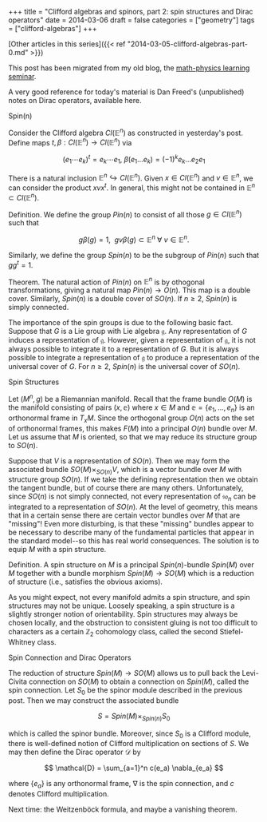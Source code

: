 +++
title = "Clifford algebras and spinors, part 2: spin structures and Dirac operators"
date = 2014-03-06
draft = false
categories = ["geometry"]
tags = ["clifford-algebras"]
+++

[Other articles in this series]({{< ref "2014-03-05-clifford-algebras-part-0.md" >}})

This post has been migrated from my old blog, the [math-physics learning seminar](https://mathphysseminar.blogspot.com/).



A very good reference for today's material is Dan Freed's (unpublished) notes on Dirac operators, available here.


Spin(n)

Consider the Clifford algebra $Cl(\mathbb E^n)$ as constructed in yesterday's post. Define maps $t, \beta: Cl(\mathbb E^n) \to Cl(\mathbb E^n)$ via

$$ (e_1 \cdots e_k)^t = e_k \cdots e_1, \ \beta(e_1 \dots e_k) = (-1)^k e_k \dots e_2 e_1 $$

 There is a natural inclusion $\mathbb E^n \hookrightarrow Cl(\mathbb E^n)$. Given $x \in Cl(\mathbb E^n)$ and $v \in \mathbb E^n$, we can consider the product $x v x^t$. In general, this might not be contained in $\mathbb E^n \subset Cl(\mathbb E^n)$.


Definition. We define the group $Pin(n)$ to consist of all those $g \in Cl(\mathbb E^n)$ such that

$$ g \beta(g) = 1, \ \ g v \beta(g) \subset \mathbb E^n \ \forall\ v \in \mathbb E^n. $$

Similarly, we define the group $Spin(n)$ to be the subgroup of $Pin(n)$ such that $gg^t = 1$.


Theorem. The natural action of $Pin(n)$ on $\mathbb E^n$ is by othogonal transformations, giving a natural map $Pin(n) \to O(n)$. This map is a double cover. Similarly, $Spin(n)$ is a double cover of $SO(n)$. If $n \geq 2$, $Spin(n)$ is simply connected.


The importance of the spin groups is due to the following basic fact. Suppose that $G$ is a Lie group with Lie algebra $\mathfrak{g}$. Any representation of $G$ induces a representation of $\mathfrak{g}$. However,  given a representation of $\mathfrak{g}$, it is not always possible to integrate it to a representation of $G$. But it is always possible to integrate a representation of $\mathfrak{g}$ to produce a representation of the universal cover of $G$. For $n \geq 2$, $Spin(n)$ is the universal cover of $SO(n)$.


Spin Structures

Let $(M^n, g)$ be a Riemannian manifold. Recall that the frame bundle $O(M)$ is the manifold consisting of pairs $(x, \mathbb{e})$ where $x \in M$ and $\mathbb{e} = \{e_1, \dots, e_n\}$ is an orthonormal frame in $T_x M$. Since the orthogonal group $O(n)$ acts on the set of orthonormal frames, this makes $F(M)$ into a principal $O(n)$ bundle over $M$. Let us assume that $M$ is oriented, so that we may reduce its structure group to $SO(n)$.


Suppose that $V$ is a representation of $SO(n)$. Then we may form the associated bundle $SO(M) \times_{SO(n)} V$, which is a vector bundle over $M$ with structure group $SO(n)$. If we take the defining representation then we obtain the tangent bundle, but of course there are many others. Unfortunately, since $SO(n)$ is not simply connected, not every representation of $\mathfrak{so}_n$ can be integrated to a representation of $SO(n)$. At the level of geometry, this means that in a certain sense there are certain vector bundles over $M$ that are "missing"! Even more disturbing, is that these "missing" bundles appear to be necessary to describe many of the fundamental particles that appear in the standard model--so this has real world consequences. The solution is to equip $M$ with a spin structure.


Definition. A spin structure on $M$ is a principal $Spin(n)$-bundle $Spin(M)$ over $M$ together with a bundle morphism $Spin(M) \to SO(M)$ which is a reduction of structure (i.e., satisfies the obvious axioms).


As you might expect, not every manifold admits a spin structure, and spin structures may not be unique. Loosely speaking, a spin structure is a slightly stronger notion of orientability. Spin structures may always be chosen locally, and the obstruction to consistent gluing is not too difficult to characters as a certain $\mathbb Z_2$ cohomology class, called the second Stiefel-Whitney class.



Spin Connection and Dirac Operators

The reduction of structure $Spin(M) \to SO(M)$ allows us to pull back the Levi-Civita connection on $SO(M)$ to obtain a connection on $Spin(M)$, called the spin connection. Let $S_0$ be the spinor module described in the previous post. Then we may construct the associated bundle

$$ S = Spin(M) \times_{Spin(n)} S_0 $$

which is called the spinor bundle. Moreover, since $S_0$ is a Clifford module, there is well-defined notion of Clifford multiplication on sections of $S$. We may then define the Dirac operator $\mathcal{D}$ by

$$ \mathcal{D} = \sum_{a=1}^n c(e_a) \nabla_{e_a} $$

where $\{e_a\}$ is any orthonormal frame, $\nabla$ is the spin connection, and $c$ denotes Clifford multiplication.


Next time: the Weitzenböck formula, and maybe a vanishing theorem.
